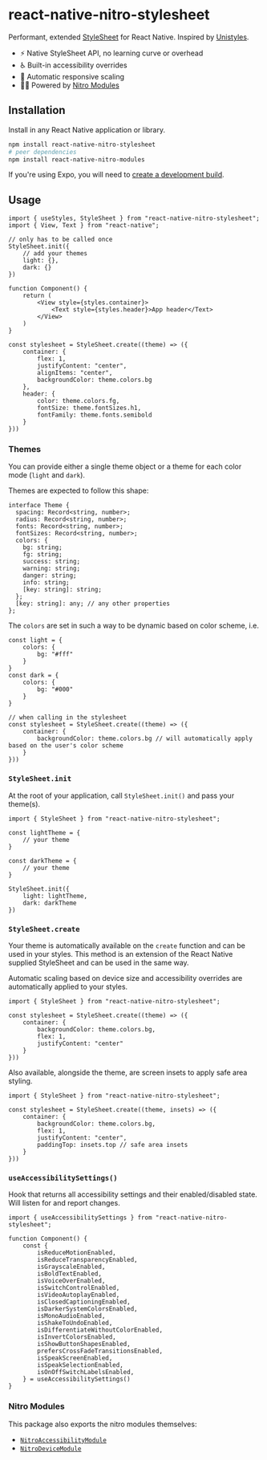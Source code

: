 # react-native-nitro-stylesheet

Performant, extended [StyleSheet](https://reactnative.dev/docs/stylesheet) for React Native. Inspired by [Unistyles](https://github.com/jpudysz/react-native-unistyles).

- ⚡ Native StyleSheet API, no learning curve or overhead
- ♿ Built-in accessibility overrides
- 📐 Automatic responsive scaling
- 🏃‍♂️ Powered by [Nitro Modules](https://nitro.margelo.com)

## Installation

Install in any React Native application or library.

```bash
npm install react-native-nitro-stylesheet
# peer dependencies
npm install react-native-nitro-modules
```

If you're using Expo, you will need to [create a development build](https://docs.expo.dev/develop/development-builds/create-a-build/).

## Usage

```tsx
import { useStyles, StyleSheet } from "react-native-nitro-stylesheet";
import { View, Text } from "react-native";

// only has to be called once
StyleSheet.init({
    // add your themes
    light: {},
    dark: {}
})

function Component() {
    return (
        <View style={styles.container}>
            <Text style={styles.header}>App header</Text>
        </View>
    )
}

const stylesheet = StyleSheet.create((theme) => ({
    container: {
        flex: 1,
        justifyContent: "center",
        alignItems: "center",
        backgroundColor: theme.colors.bg
    },
    header: {
        color: theme.colors.fg,
        fontSize: theme.fontSizes.h1,
        fontFamily: theme.fonts.semibold
    }
}))
```

### Themes

You can provide either a single theme object or a theme for each color mode (`light` and `dark`).

Themes are expected to follow this shape:

```tsx
interface Theme {
  spacing: Record<string, number>;
  radius: Record<string, number>;
  fonts: Record<string, number>;
  fontSizes: Record<string, number>;
  colors: {
    bg: string;
    fg: string;
    success: string;
    warning: string;
    danger: string;
    info: string;
    [key: string]: string;
  };
  [key: string]: any; // any other properties
};
```

The `colors` are set in such a way to be dynamic based on color scheme, i.e.

```tsx
const light = {
    colors: {
        bg: "#fff"
    }
}
const dark = {
    colors: {
        bg: "#000"
    }
}

// when calling in the stylesheet
const stylesheet = StyleSheet.create((theme) => ({
    container: {
        backgroundColor: theme.colors.bg // will automatically apply based on the user's color scheme
    }
}))
```

### `StyleSheet.init`

At the root of your application, call `StyleSheet.init()` and pass your theme(s).

```tsx
import { StyleSheet } from "react-native-nitro-stylesheet";

const lightTheme = {
    // your theme
}

const darkTheme = {
    // your theme
}

StyleSheet.init({
    light: lightTheme,
    dark: darkTheme
})
```

### `StyleSheet.create`

Your theme is automatically available on the `create` function and can be used in your styles. This method is an extension of the React Native supplied StyleSheet and can be used in the same way.

Automatic scaling based on device size and accessibility overrides are automatically applied to your styles.

```tsx
import { StyleSheet } from "react-native-nitro-stylesheet";

const stylesheet = StyleSheet.create((theme) => ({
    container: {
        backgroundColor: theme.colors.bg,
        flex: 1,
        justifyContent: "center"
    }
}))
```

Also available, alongside the theme, are screen insets to apply safe area styling.

```tsx
import { StyleSheet } from "react-native-nitro-stylesheet";

const stylesheet = StyleSheet.create((theme, insets) => ({
    container: {
        backgroundColor: theme.colors.bg,
        flex: 1,
        justifyContent: "center",
        paddingTop: insets.top // safe area insets
    }
}))
```

### `useAccessibilitySettings()`

Hook that returns all accessibility settings and their enabled/disabled state. Will listen for and report changes.

```tsx
import { useAccessibilitySettings } from "react-native-nitro-stylesheet";

function Component() {
    const {
        isReduceMotionEnabled,
        isReduceTransparencyEnabled,
        isGrayscaleEnabled,
        isBoldTextEnabled,
        isVoiceOverEnabled,
        isSwitchControlEnabled,
        isVideoAutoplayEnabled,
        isClosedCaptioningEnabled,
        isDarkerSystemColorsEnabled,
        isMonoAudioEnabled,
        isShakeToUndoEnabled,
        isDifferentiateWithoutColorEnabled,
        isInvertColorsEnabled,
        isShowButtonShapesEnabled,
        prefersCrossFadeTransitionsEnabled,
        isSpeakScreenEnabled,
        isSpeakSelectionEnabled,
        isOnOffSwitchLabelsEnabled,
    } = useAccessibilitySettings()
}
```

### Nitro Modules

This package also exports the nitro modules themselves:

- [`NitroAccessibilityModule`](./src/specs/Accessibility.nitro.ts)
- [`NitroDeviceModule`](./src/specs/Device.nitro.ts)
